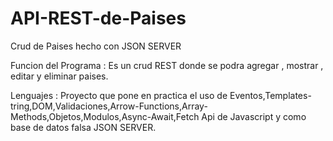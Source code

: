# API-REST-de-Paises
Crud de Paises hecho con JSON SERVER

Funcion del Programa : Es un crud REST donde se podra agregar , mostrar , editar y eliminar paises.

Lenguajes : Proyecto que pone en practica el uso de Eventos,Templates-tring,DOM,Validaciones,Arrow-Functions,Array-Methods,Objetos,Modulos,Async-Await,Fetch Api de Javascript y como base de datos falsa JSON SERVER.
